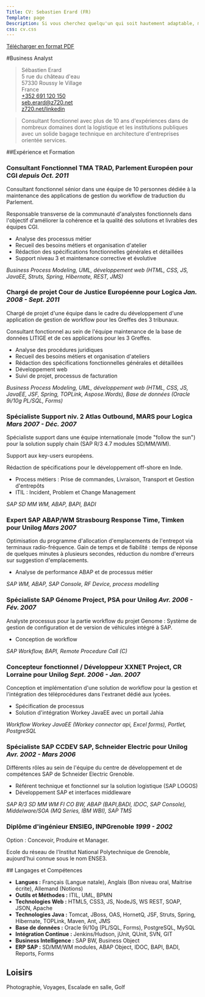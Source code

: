 ```yaml
--- 
Title: CV: Sebastien Erard (FR)
Template: page
Description: Si vous cherchez quelqu'un qui soit hautement adaptable, méticuleux, curieux et enclins à la pédagogie, appelez-moi.
css: cv.css
--- 
```



[Télécharger en format PDF](fr.pdf)

#Business Analyst

[](id:contact)
>Sébastien Erard  
5 rue du château d'eau  
57330 Roussy le Village  
France  
[+352 691 120 150](tel:+352691120150)  
<seb.erard@z720.net>  
[z720.net/linkedin](http://z720.net/linkedin)  

[](id:start)
> Consultant fonctionnel avec plus de 10 ans d'expériences dans de nombreux
domaines dont la logistique et les institutions publiques avec un solide bagage
technique en architecture d'entreprises orientée services.


##Expérience et Formation

### __Consultant Fonctionnel__  TMA TRAD, Parlement Européen pour CGI _depuis Oct. 2011_

Consultant fonctionnel sénior dans une équipe de 10 personnes dédiée à la maintenance des applications de gestion du workflow de traduction du Parlement.

Responsable transverse de la communauté d'analystes fonctionnels dans l'objectif d'améliorer la cohérence et la qualité des solutions et livrables des équipes CGI.

* Analyse des processus métier
* Recueil des besoins métiers et organisation d'atelier
* Rédaction des spécifications fonctionnelles générales et détaillées
* Support niveau 3 et maintenance corrective et évolutive

_Business Process Modeling, UML, développement web (HTML, CSS, JS, JavaEE, Struts, Spring, Hibernate, REST, JMS)_

### __Chargé de projet__  Cour de Justice Européenne pour Logica _Jan. 2008 - Sept. 2011_

Chargé de projet d'une équipe dans le cadre du développement d'une application de gestion de workflow pour les Greffes des 3 tribunaux.

Consultant fonctionnel au sein de l'équipe maintenance de la base de données LITIGE et de ces applications pour les 3 Greffes.

* Analyse des procédures juridiques
* Recueil des besoins métiers et organisation d'ateliers
* Rédaction des spécifications fonctionnelles générales et détaillées
* Développement web
* Suivi de projet, processus de facturation

_Business Process Modeling, UML, développement web
(HTML, CSS, JS, JavaEE, JSF, Spring, TOPLink, Aspose.Words),
Base de données (Oracle 9i/10g PL/SQL, Forms)_

### __Spécialiste Support niv. 2__  Atlas Outbound, MARS pour Logica _Mars 2007 - Déc. 2007_

Spécialiste support dans une équipe internationale (mode "follow the sun") pour
la solution supply chain (SAP R/3 4.7 modules SD/MM/WM).

Support aux key-users européens.

Rédaction de spécifications pour le développement off-shore en Inde.

* Process métiers : Prise de commandes, Livraison, Transport et Gestion d'entrepôts
* ITIL : Incident, Problem et Change Management

_SAP SD MM WM, ABAP, BAPI, BADI_

### __Expert SAP ABAP/WM__  Strasbourg Response Time, Timken pour Unilog _Mars 2007_

Optimisation du programme d'allocation d'emplacements de l'entrepot via terminaux radio-fréquence.
Gain de temps et de fiabilité&nbsp;: temps de réponse de quelques minutes à plusieurs secondes,
réduction du nombre d'erreurs sur suggestion d'emplacements.

* Analyse de performance ABAP et de processus métier

_SAP WM, ABAP, SAP Console,  RF Device, process modelling_

### __Spécialiste SAP__  Génome Project, PSA pour Unilog _Avr. 2006 - Fév. 2007_

Analyste processus pour la partie workflow du projet Genome&nbsp;: Système de gestion de configuration et de version de véhicules intégré à SAP.

* Conception de workflow

_SAP Workflow, BAPI, Remote Procedure Call (C)_

### __Concepteur fonctionnel / Développeur__  XXNET Project, CR Lorraine pour Unilog _Sept. 2006 - Jan. 2007_

Conception et implémentation d'une solution de workflow pour la gestion et l'intégration des téléprocédures dans l'extranet dédié aux lycées.

* Spécification de processus
* Solution d'intégration Workey JavaEE avec un portail Jahia

_Workflow Workey JavaEE (Workey connector api, Excel forms), Portlet, PostgreSQL_

### __Spécialiste SAP__  CCDEV SAP, Schneider Electric pour Unilog _Avr. 2002 - Mars 2006_

Différents rôles au sein de l'équipe du centre de développement et de compétences SAP de Schneider Electric Grenoble.

* Référent technique et fonctionnel sur la solution logistique (SAP LOGOS)
* Développement SAP et interfaces middleware

_SAP R/3 SD MM WM FI CO BW, ABAP (BAPI,BADI, IDOC, SAP Console), Middelware/SOA (MQ Series, IBM WBI), SAP TMS_

### __Diplôme d'ingénieur__ ENSIEG, INPGrenoble _1999 - 2002_

Option&nbsp;: Concevoir, Produire et Manager.

Ecole du réseau de l'Institut National Polytechnique de Grenoble, aujourd'hui connue sous le nom ENSE3.


## Langages et Compétences

* __Langues&nbsp;:__ Français (Langue natale), Anglais (Bon niveau oral, Maitrise écrite), Allemand (Notions)
* __Outils et Méthodes&nbsp;:__ ITIL, UML, BPMN
* __Technologies Web&nbsp;:__ HTML5, CSS3, JS, NodeJS, WS REST, SOAP, JSON, Apache
* __Technologies Java&nbsp;:__ Tomcat, JBoss, OAS, HornetQ, JSF, Struts, Spring, Hibernate, TOPLink, Maven, Ant, JMS
* __Base de données&nbsp;:__ Oracle 9i/10g (PL/SQL, Forms), PostgreSQL, MySQL
* __Intégration Continue&nbsp;:__ Jenkins/Hudson, jUnit, QUnit, SVN, GIT
* __Business Intelligence&nbsp;:__ SAP BW, Business Object
* __ERP SAP&nbsp;:__ SD/MM/WM modules, ABAP Object, IDOC, BAPI, BADI, Reports, Forms

## Loisirs

Photographie, Voyages, Escalade en salle, Golf
